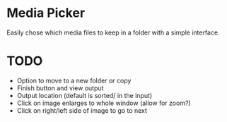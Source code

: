# Media Picker
Easily chose which media files to keep in a folder with a simple interface.


# TODO
- Option to move to a new folder or copy
- Finish button and view output
- Output location (default is sorted/ in the input)
- Click on image enlarges to whole window (allow for zoom?)
- Click on right/left side of image to go to next
